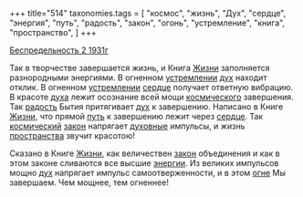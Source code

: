 +++
title="514"
taxonomies.tags = [
 "космос",
 "жизнь",
 "Дух",
 "сердце",
 "энергия",
 "путь",
 "радость",
 "закон",
 "огонь",
 "устремление",
 "книга",
 "пространство",
]
+++

[Беспредельность 2 1931г](/agni/1931)

Так в творчестве завершается жизнь, и Книга [Жизни](/tags/жизнь) заполняется разнородными энергиями. В огненном [устремлении](/tags/устремление) [дух](/tags/Дух) находит отклик. В огненном [устремлении](/tags/устремление) [сердце](/tags/сердце) получает ответную вибрацию. В красоте [духа](/tags/Дух) лежит осознание всей мощи [космического](/tags/космос) завершения. Так [радость](/tags/радость) Бытия притягивает [дух](/tags/Дух) к завершению. Написано в Книге [Жизни](/tags/жизнь), что прямой [путь](/tags/путь) к завершению лежит через [сердце](/tags/сердце). Так [космический](/tags/космос) [закон](/tags/закон) напрягает [духовные](/tags/Дух) импульсы, и жизнь [пространства](/tags/пространство) звучит красотою!   

Сказано в Книге [Жизни](/tags/жизнь), как величествен [закон](/tags/закон) объединения и как в этом законе сливаются все высшие [энергии](/tags/энергия). Из великих импульсов мощно [дух](/tags/Дух) напрягает импульс самоотверженности, и в этом [огне](/tags/огонь) Мы завершаем. Чем мощнее, тем огненнее!   

